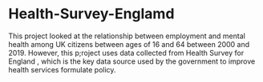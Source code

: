 # Health-Survey-Englamd
This project looked at the relationship between employment and mental health among UK citizens between ages of 16 and 64 between 2000 and 2019. However, this p;roject uses data collected from Health Survey for England , which is the key data source used by the government to improve health services formulate policy.
